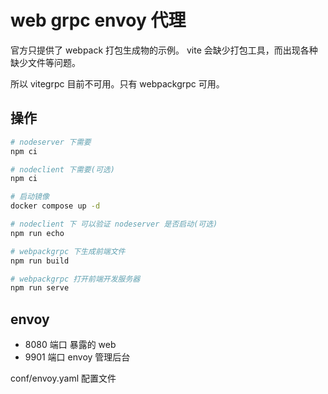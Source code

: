 # web grpc envoy 代理

官方只提供了 webpack 打包生成物的示例。
vite 会缺少打包工具，而出现各种缺少文件等问题。

所以 vitegrpc 目前不可用。只有 webpackgrpc 可用。

## 操作

```bash
# nodeserver 下需要
npm ci

# nodeclient 下需要(可选)
npm ci

# 启动镜像
docker compose up -d

# nodeclient 下 可以验证 nodeserver 是否启动(可选)
npm run echo

# webpackgrpc 下生成前端文件
npm run build

# webpackgrpc 打开前端开发服务器
npm run serve
```

## envoy

- 8080 端口 暴露的 web
- 9901 端口 envoy 管理后台

conf/envoy.yaml 配置文件
